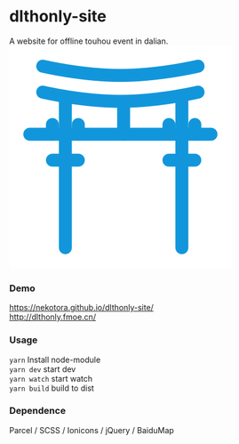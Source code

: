 # dlthonly-site  
  
A website for offline touhou event in dalian.  
![dlthonly](./src/source/img/coming.svg)
  
### Demo  
https://nekotora.github.io/dlthonly-site/  
http://dlthonly.fmoe.cn/  
  
### Usage
`yarn` Install node-module  
`yarn dev` start dev  
`yarn watch` start watch  
`yarn build` build to dist  
  
### Dependence  
Parcel / SCSS / Ionicons / jQuery / BaiduMap  
